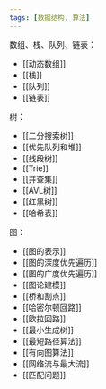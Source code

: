 ```yaml
---
tags: [数据结构, 算法]
---
```


数组、栈、队列、链表：

- [[动态数组]]
- [[栈]]
- [[队列]]
- [[链表]]

树：
- [[二分搜索树]]
- [[优先队列和堆]]
- [[线段树]]
- [[Trie]]
- [[并查集]]
- [[AVL树]]
- [[红黑树]]
- [[哈希表]]

图：

- [[图的表示]]
- [[图的深度优先遍历]]
- [[图的广度优先遍历]]
- [[图论建模]]
- [[桥和割点]]
- [[哈密尔顿回路]]
- [[欧拉回路]]
- [[最小生成树]]
- [[最短路径算法]]
- [[有向图算法]]
- [[网络流与最大流]]
- [[匹配问题]]

